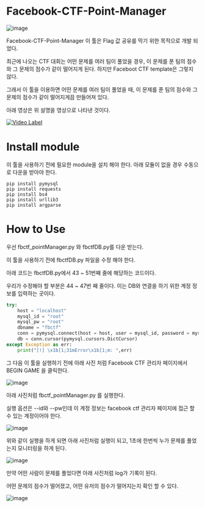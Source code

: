 # Facebook-CTF-Point-Manager

![image](https://user-images.githubusercontent.com/38517436/61676123-c581c980-ad35-11e9-80f0-09e1d2ab14c8.png)

Facebook-CTF-Point-Manager 이 툴은 Flag 값 공유를 막기 위한 목적으로 개발 되었다.

최근에 나오는 CTF 대회는 어떤 문제를 여러 팀이 풀었을 경우, 이 문제를 푼 팀의 점수와 그 문제의 점수가 같이 떨어지게 된다. 하지만 Faceboot CTF template은 그렇지 않다.

그래서 이 툴을 이용하면 어떤 문제를 여러 팀이 풀었을 때, 이 문제를 푼 팀의 점수와 그 문제의 점수가 같이 떨어지게끔 만들어져 있다.

아래 영상은 위 설명을 영상으로 나타낸 것이다.


[![Video Label](https://img.youtube.com/vi/NDHIUlJtXBM/0.jpg)](https://youtu.be/NDHIUlJtXBM)



# Install module
이 툴을 사용하기 전에 필요한 module을 설치 해야 한다.
아래 모듈이 없을 경우 수동으로 다운을 받아야 한다.

```
pip install pymysql
pip install requests
pip install bs4
pip install urllib3 
pip install argparse
```



# How to Use

우선 fbctf_pointManager.py 와 fbctfDB.py를 다운 받는다.

이 툴을 사용하기 전에 fbctfDB.py 파일을 수정 해야 한다.

아래 코드는 fbctfDB.py에서 43 ~ 51번째 줄에 해당하는 코드이다.

우리가 수정해야 할 부분은 44 ~ 47번 째 줄이다. 이는 DB와 연결을 하기 위한 계정 정보를 입력하는 곳이다.
```python
try:
	host = "localhost"
	mysql_id = "root"
	mysql_pw = "root"
	dbname = "fbctf"
	conn = pymysql.connect(host = host, user = mysql_id, password = mysql_pw, db = dbname, charset = "utf8")
	db = conn.cursor(pymysql.cursors.DictCursor)
except Exception as err:
	print("[!] \x1b[1;31mError\x1b[1;m: ",err)
```


그 다음 이 툴을 실행하기 전에 아래 사진 처럼 Facebook CTF 관리자 페이지에서 BEGIN GAME 을 클릭한다.

![image](https://user-images.githubusercontent.com/38517436/61676458-f9a9ba00-ad36-11e9-8058-0e026a241490.png)





아래 사진처럼 fbctf_pointManager.py 를 실행한다.

실행 옵션은 --id와 --pw인데 이 계정 정보는 facebook ctf 관리자 페이지에 접근 할 수 있는 계정이어야 한다.

![image](https://user-images.githubusercontent.com/38517436/61676538-51e0bc00-ad37-11e9-9e6f-da4ae803a9f3.png)





위와 같이 실행을 하게 되면 아래 사진처럼 실행이 되고, 1초에 한번씩 누가 문제를 풀었는지 모니터링을 하게 된다.

![image](https://user-images.githubusercontent.com/38517436/61676598-8f454980-ad37-11e9-97f2-4b6cc83a72f4.png)




만약 어떤 사람이 문제를 풀었다면 아래 사진처럼 log가 기록이 된다.

어떤 문제의 점수가 떨어졌고, 어떤 유저의 점수가 떨어지는지 확인 할 수 있다.

![image](https://user-images.githubusercontent.com/38517436/61676630-af750880-ad37-11e9-8479-d3592be7b4e2.png)



